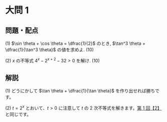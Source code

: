 ﻿---
layout: default
parent: 第 2 回
grand_parent: 模試テロ
summary: 三角関数の対称式/指数不等式
published: false
---

# 大問 1

## 問題・配点

(1) $\sin \theta + \cos \theta = \dfrac{1}{2}$ のとき, $\tan^3 \theta + \dfrac{1}{\tan^3 \theta}$ の値を求めよ. (10)

(2) $x$ の不等式 $4^x-2^{x+2}-32>0$ を解け. (10)

## 解説

(1) どうにかして $\tan \theta + \dfrac{1}{\tan \theta}$ を作り出せれば勝ちです。

(2) $t=2^x$ とおいて、$t>0$ に注意して $t$ の $2$ 次不等式を解きます。[第 1 回【2】](https://kampachi-dev.github.io/mathterro/examterro/01-2/)と同じです。
